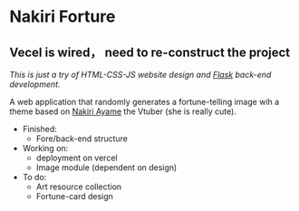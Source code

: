 # Nakiri Forture

## Vecel is wired， need to re-construct the project

*This is just a try of HTML-CSS-JS website design and [Flask](https://flask.palletsprojects.com/en/1.1.x/) back-end development.*

A web application that randomly generates a fortune-telling image wih a theme based on [Nakiri Ayame](https://www.youtube.com/channel/UC7fk0CB07ly8oSl0aqKkqFg) the Vtuber (she is really cute). 

- Finished:
    - Fore/back-end structure
- Working on:
    - deployment on vercel
    - Image module (dependent on design)
- To do:
    - Art resource collection
    - Fortune-card design